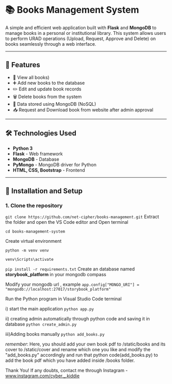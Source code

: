 # 📚 Books Management System

A simple and efficient web application built with **Flask** and **MongoDB** to manage books in a personal or institutional library. This system allows users to perform URAD operations (Upload, Request, Approve and Delete) on books seamlessly through a web interface.

---

## 🚀 Features

- 📖 View all books)
- ➕ Add new books to the database
- ✏️ Edit and update book records
- 🗑️ Delete books from the system
- 💾 Data stored using MongoDB (NoSQL)
- 📥 Request and Download book from website after admin approval

---

## 🛠️ Technologies Used

- **Python 3**
- **Flask** - Web framework
- **MongoDB** - Database
- **PyMongo** - MongoDB driver for Python
- **HTML, CSS, Bootstrap** - Frontend

---

## 🧰 Installation and Setup

### 1. Clone the repository

```git clone https://github.com/net-cipher/books-management.git```
Extract the folder and open the VS Code editor and Open terminal

```cd books-management-system```

Create virtual environment

```python -m venv venv```

```venv\Scripts\activate```

```pip install -r requirements.txt```
Create an database named **storybook_platform** in your mongodb compass

Modify your mongodb url , example
```app.config["MONGO_URI"] = "mongodb://localhost:27017/storybook_platform"```

Run the Python program in Visual Studio Code terminal

i) start the main application
```python app.py```

ii) creating admin automatically through python code and saving it in database
```python create_admin.py```

iii)Adding books manually
```python add_books.py```

*remember*: Here, you should add your own book pdf to /static/books and its cover to /static/cover and rename which one you like and modify the "add_books.py" accordingly and run that python code(add_books.py) to add the book pdf which you have added inside /books folder.

Thank You! 
If any doubts, contact me through Instagram - www.instagram.com/cyber._.kiddie
